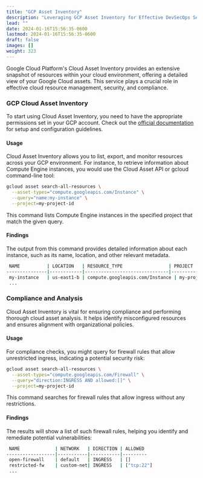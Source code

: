 ```yaml
---
title: "GCP Asset Inventory"
description: "Leveraging GCP Asset Inventory for Effective DevSecOps Self-Assessments."
lead: ""
date: 2024-01-16T15:56:35-0600
lastmod: 2024-01-16T15:56:35-0600
draft: false
images: []
weight: 323
---
```


Google Cloud Platform's Cloud Asset Inventory provides an extensive snapshot of resources within your cloud environment, offering a detailed view of your Google Cloud assets. This service plays a crucial role in effective cloud resource management, security, and compliance.

### GCP Cloud Asset Inventory

To start using Cloud Asset Inventory, you need to have the appropriate permissions set in your GCP account. Check out the [official documentation](https://cloud.google.com/asset-inventory/docs) for setup and configuration guidelines.

#### Usage

Cloud Asset Inventory allows you to list, export, and monitor resources across your GCP environment. For instance, to retrieve information about Compute Engine instances, you would use the Cloud Asset API or gcloud command-line tool:

```bash
gcloud asset search-all-resources \
  --asset-types="compute.googleapis.com/Instance" \
  --query="name:my-instance" \
  --project=my-project-id
```

This command lists Compute Engine instances in the specified project that match the given query.

#### Findings

The output from this command provides detailed information about each instance, such as its name, location, and other relevant metadata.

```bash
 NAME          | LOCATION   | RESOURCE_TYPE                 | PROJECT
---------------|------------|-------------------------------|------------
 my-instance   | us-east1-b | compute.googleapis.com/Instance | my-project-id
 ...
```

### Compliance and Analysis

Cloud Asset Inventory is vital for ensuring compliance and performing thorough cloud asset analysis. It helps identify misconfigured resources and ensures alignment with organizational policies.

#### Usage

For compliance checks, you might query for firewall rules that allow unrestricted ingress, indicating a potential security risk:

```bash
gcloud asset search-all-resources \
  --asset-types="compute.googleapis.com/Firewall" \
  --query="direction:INGRESS AND allowed:[]" \
  --project=my-project-id
```

This command searches for firewall rules that allow ingress without any restrictions.

#### Findings

The results will show a list of such firewall rules, helping you identify and remediate potential vulnerabilities:

```bash
 NAME             | NETWORK   | DIRECTION | ALLOWED
------------------|-----------|-----------|---------
 open-firewall    | default   | INGRESS   | []
 restricted-fw    | custom-net| INGRESS   | ["tcp:22"]
 ...
```
